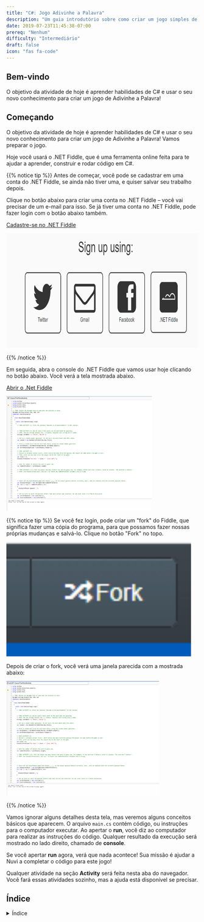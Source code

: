 ```yaml
---
title: "C#: Jogo Adivinhe a Palavra"
description: "Um guia introdutório sobre como criar um jogo simples de Adivinhe a Palavra do zero usando C#"
date: 2019-07-23T11:45:38-07:00
prereq: "Nenhum"
difficulty: "Intermediário"
draft: false
icon: "fas fa-code"
---
```


## Bem-vindo

O objetivo da atividade de hoje é aprender habilidades de C# e usar o seu novo conhecimento para criar um jogo de Adivinhe a Palavra!

## Começando

O objetivo da atividade de hoje é aprender habilidades de C# e usar o seu novo conhecimento para criar um jogo de Adivinhe a Palavra! Vamos preparar o jogo.

Hoje você usará o .NET Fiddle, que é uma ferramenta online feita para te ajudar a aprender, construir e rodar código em C#.

{{% notice tip %}}
Antes de começar, você pode se cadastrar em uma conta do .NET Fiddle, se ainda não tiver uma, e quiser salvar seu trabalho depois.

Clique no botão abaixo para criar uma conta no .NET Fiddle – você vai precisar de um e-mail para isso. Se já tiver uma conta no .NET Fiddle, pode fazer login com o botão abaixo também.

<a class="my-2 mx-4 btn btn-info" href="https://dotnetfiddle.net/SignUp" target="_blank">Cadastre-se no .NET Fiddle</a>

<img src="./media/dotnetfiddle-signup.png" height="300" alt="Formulário de cadastro do .NET Fiddle" />

{{% /notice %}}

Em seguida, abra o console do .NET Fiddle que vamos usar hoje clicando no botão abaixo. Você verá a tela mostrada abaixo.

<a class="my-2 mx-4 btn btn-info" href="https://dotnetfiddle.net/lMl7j4" target="_blank">Abrir o .Net Fiddle</a>

<img src="./media/guessTheWordActivity-start.png" height="300" alt="Tela inicial de um fiddle" />


{{% notice tip %}}
Se você fez login, pode criar um "fork" do Fiddle, que significa fazer uma cópia do programa, para que possamos fazer nossas próprias mudanças e salvá-lo. Clique no botão "Fork" no topo.

<img src="./media/dotnetfiddle-fork.png" height="300" alt="Fazendo um fork do fiddle para criar uma cópia do programa" />

Depois de criar o fork, você verá uma janela parecida com a mostrada abaixo:

<img src="./media/guessTheWordActivity-fork.png" height="300" alt="Janela do .Net Fiddle" />

{{% /notice %}}

Vamos ignorar alguns detalhes desta tela, mas veremos alguns conceitos básicos que aparecem. O arquivo `main.cs` contém código, ou instruções para o computador executar. Ao apertar o **run**, você diz ao computador para realizar as instruções do código. Qualquer resultado da execução será mostrado no lado direito, chamado de **console**.

Se você apertar **run** agora, verá que nada acontece! Sua missão é ajudar a Nuvi a completar o código para este jogo!

Qualquer atividade na seção **Activity** será feita nesta aba do navegador. Você fará essas atividades sozinho, mas a ajuda está disponível se precisar.

## Índice

<details close>
<summary>Índice</summary>
{{% children /%}}
</details>
